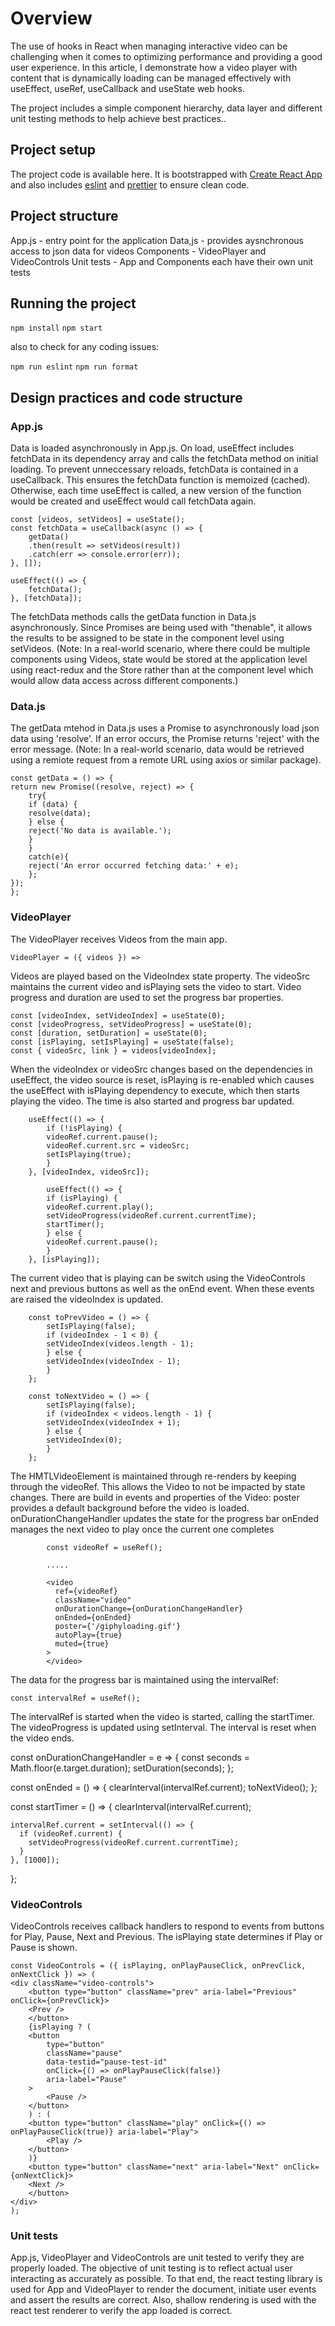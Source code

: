 # Overview

The use of hooks in React when managing interactive video can be challenging when it comes to optimizing performance and providing a good user experience. In this article, I demonstrate how a video player with content that is dynamically loading can be managed effectively with useEffect, useRef, useCallback and useState web hooks.

The project includes a simple component hierarchy, data layer and different unit testing methods to help achieve best practices..

## Project setup 

The project code is available here. It is bootstrapped with [Create React App](https://github.com/facebook/create-react-app) and also includes [eslint](https://eslint.org/) and [prettier](https://prettier.io/) to ensure clean code. 

## Project structure

App.js - entry point for the application
Data,js - provides aysnchronous access to json data for videos
Components - VideoPlayer and VideoControls
Unit tests - App and Components each have their own unit tests

## Running the project

`npm install`
`npm start`

also to check for any coding issues:

`npm run eslint`
`npm run format`

## Design practices and code structure

### App.js

Data is loaded asynchronously in App.js. On load, useEffect includes fetchData in its dependency array and calls the fetchData method on initial loading. To prevent unneccessary reloads, fetchData is contained in a useCallback. This ensures the fetchData function is memoized (cached). Otherwise, each time useEffect is called, a new version of the function would be created and useEffect would call fetchData again.

    const [videos, setVideos] = useState();
    const fetchData = useCallback(async () => {
        getData()
        .then(result => setVideos(result))
        .catch(err => console.error(err));
    }, []);

    useEffect(() => {
        fetchData();
    }, [fetchData]);

The fetchData methods calls the getData function in Data.js asynchronously. Since Promises are being used with "thenable", it allows the results to be assigned to be state in the component level using setVideos. (Note: In a real-world scenario, where there could be multiple components using Videos, state would be stored at the application level using react-redux and the Store rather than at the component level which would allow data access across different components.) 

### Data.js

The getData mtehod in Data.js uses a Promise to asynchronously load json data using 'resolve'. If an error occurs, the Promise returns 'reject' with the error message. (Note: In a real-world scenario, data would be retrieved using a remiote request from a remote URL using axios or similar package).


    const getData = () => {
    return new Promise((resolve, reject) => {
        try{
        if (data) {
        resolve(data);
        } else {
        reject('No data is available.');
        }
        }
        catch(e){
        reject('An error occurred fetching data:' + e);
        };
    });
    };


### VideoPlayer

The VideoPlayer receives Videos from the main app.

    VideoPlayer = ({ videos }) => 

Videos are played based on the VideoIndex state property. The videoSrc maintains the current video and isPlaying sets the video to start. Video progress and duration are used to set the progress bar properties.

    const [videoIndex, setVideoIndex] = useState(0);
    const [videoProgress, setVideoProgress] = useState(0);
    const [duration, setDuration] = useState(0);
    const [isPlaying, setIsPlaying] = useState(false);
    const { videoSrc, link } = videos[videoIndex];

When the videoIndex or videoSrc changes based on the dependencies in useEffect, the video source is reset, isPlaying is re-enabled which causes the useEffect with isPlaying dependency to execute, which then starts playing the video. The time is also started and progress bar updated.

        useEffect(() => {
            if (!isPlaying) {
            videoRef.current.pause();
            videoRef.current.src = videoSrc;
            setIsPlaying(true);
            }
        }, [videoIndex, videoSrc]);

            useEffect(() => {
            if (isPlaying) {
            videoRef.current.play();
            setVideoProgress(videoRef.current.currentTime);
            startTimer();
            } else {
            videoRef.current.pause();
            }
        }, [isPlaying]);

The current video that is playing can be switch using the VideoControls next and previous buttons as well as the onEnd event. When these events are raised the videoIndex is updated.

        const toPrevVideo = () => {
            setIsPlaying(false);
            if (videoIndex - 1 < 0) {
            setVideoIndex(videos.length - 1);
            } else {
            setVideoIndex(videoIndex - 1);
            }
        };

        const toNextVideo = () => {
            setIsPlaying(false);
            if (videoIndex < videos.length - 1) {
            setVideoIndex(videoIndex + 1);
            } else {
            setVideoIndex(0);
            }
        };

The HMTLVideoElement is maintained through re-renders by keeping through the videoRef. This allows the Video to not be impacted by state changes. There are build in events and properties of the Video: 
    poster provides a default background before the video is loaded.
    onDurationChangeHandler updates the state for the progress bar
    onEnded manages the next video to play once the current one completes    

            const videoRef = useRef();

            .....

            <video
              ref={videoRef}
              className="video"
              onDurationChange={onDurationChangeHandler}
              onEnded={onEnded}
              poster={'/giphyloading.gif'}
              autoPlay={true}
              muted={true}
            >
            </video>

The data for the progress bar is maintained using the intervalRef:  

    const intervalRef = useRef();

The intervalRef is started when the video is started, calling the startTimer. The videoProgress is updated using setInterval. The interval is reset when the video ends.

 const onDurationChangeHandler = e => {
    const seconds = Math.floor(e.target.duration);
    setDuration(seconds);
  };

  const onEnded = () => {
    clearInterval(intervalRef.current);
    toNextVideo();
  };

  const startTimer = () => {
    clearInterval(intervalRef.current);

    intervalRef.current = setInterval(() => {
      if (videoRef.current) {
        setVideoProgress(videoRef.current.currentTime);
      }
    }, [1000]);
  };

### VideoControls

VideoControls receives callback handlers to respond to events from buttons for Play, Pause, Next and Previous. The isPlaying state determines if Play or Pause is shown.

    const VideoControls = ({ isPlaying, onPlayPauseClick, onPrevClick, onNextClick }) => (
    <div className="video-controls">
        <button type="button" className="prev" aria-label="Previous" onClick={onPrevClick}>
        <Prev />
        </button>
        {isPlaying ? (
        <button
            type="button"
            className="pause"
            data-testid="pause-test-id"
            onClick={() => onPlayPauseClick(false)}
            aria-label="Pause"
        >
            <Pause />
        </button>
        ) : (
        <button type="button" className="play" onClick={() => onPlayPauseClick(true)} aria-label="Play">
            <Play />
        </button>
        )}
        <button type="button" className="next" aria-label="Next" onClick={onNextClick}>
        <Next />
        </button>
    </div>
    );


### Unit tests

App.js, VideoPlayer and VideoControls are unit tested to verify they are properly loaded. The objective of unit testing is to reflect actual user interacting as accurately as possible. To that end,  the react testing library is used for App and VideoPlayer to render the document, initiate user events and assert the results are correct. Also, shallow rendering is used with the react test renderer to verify the app loaded is correct.




